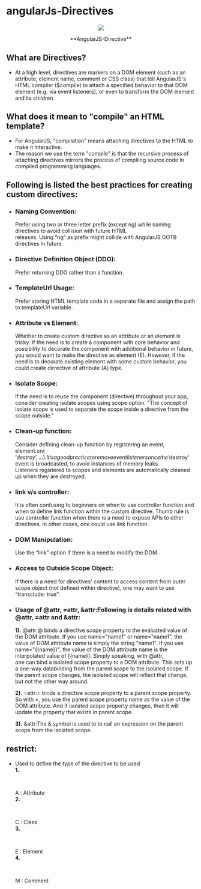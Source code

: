 # angularJs-Directives

<p align="center">
    <img  src="https://blog.semaphore-software.com/wp-content/uploads/2015/08/3-Ways-to-Master-Angular-js-Directives.jpg?136c6e">
  <p align="center">**AngularJS-Directive**</p>
</p>

## What are Directives?
- At a high level, directives are markers on a DOM element (such as an attribute, element name, comment or CSS class) 
  that tell AngularJS's HTML compiler ($compile) to attach a specified behavior to that DOM element 
  (e.g. via event listeners), or even to transform the DOM element and its children.

## What does it mean to "compile" an HTML template? 
- For AngularJS, "compilation" means attaching directives to the HTML to make it interactive.
- The reason we use the term "compile" is that the recursive process of attaching directives mirrors the process of compiling source code   in compiled programming languages.

## Following is listed the best practices for creating custom directives:
- ### Naming Convention: 
  Prefer using two or three letter prefix (except ng) while naming directives to avoid collision with future HTML   
  releases. Using “ng” as prefix might collide with AngularJS OOTB directives in future.

- ### Directive Definition Object (DDO): 
  Prefer returning DDO rather than a function.

- ### TemplateUrl Usage: 
  Prefer storing HTML template code in a seperate file and assign the path to templateUrl variable.

- ### Attribute vs Element: 
  Whether to create custom directive as an attribute or an element is tricky. 
  If the need is to create a component with core behavior and possibility to decorate the component with additional behavior in future,     you would want to make the directive as element (E). However, if the need is to decorate existing element with some custom behavior,
  you could create dirrective of attribute (A) type.

- ### Isolate Scope:
   If the need is to reuse the component (directive) throughout your app, 
   consider creating isolate scopes using scope option. 
   "The concept of isolate scope is used to separate the scope inside a directive from the scope outside."
   
- ### Clean-up function:
  Consider defining clean-up function by registering an event, element.on( ‘$destroy’, …). 
  It is a good practice to remove event listeners once the ‘$destroy’ event is broadcasted, to avoid instances of memory leaks.   
  Listeners registered to scopes and elements are automatically cleaned up when they are destroyed.
  
- ### link v/s controller:
  It is often confusing to beginners on when to use controller function and when to define link function within the custom directive. 
  Thumb rule is use controller function when there is a need to expose APIs to other directives.
  In other cases, one could use link function.
  
- ### DOM Manipulation:
  Use the “link” option if there is a need to modify the DOM.

- ### Access to Outside Scope Object:
  If there is a need for directives’ content to access content from outer scope object (not defined within directive), 
  one may want to use “transclude: true”.
  
- ### Usage of @attr, =attr, &attr:Following is details related with @attr, =attr and &attr:
  <b>1).</b> @attr:@ binds a directive scope property to the evaluated value of the DOM attribute. 
  If you use name="name1" or name="name1", the value of DOM attribute name is simply the string "name1". 
  If you use name="{{name}}", the value of the DOM attribute name is the interpolated value of {{name}}. Simply speaking, with @attr,   
  one can bind a isolated scope property to a DOM attribute. This sets up a one-way databinding from the parent scope to the isolated 
  scope. If the parent scope changes, the isolated scope will reflect that change, but not the other way around.

  <b>2).</b> =attr:= binds a directive scope property to a parent scope property. 
  So with =, you use the parent scope property name as the value of the DOM attribute.
  And if isolated scope property changes, then it will update the property that exists in parent scope.

  <b>3).</b> &attr:The & symbol is used to to call an expression on the parent scope from the isolated scope.

## restrict:
- Used to define the type of the directive to be used<br/>
  <b>1. </b><pre>   </pre>A : Attribute<br>
  <b>2. </b><pre>   </pre>C : Class<br>
  <b>3. </b><pre>   </pre>E : Element<br>
  <b>4. </b><pre>   </pre>M : Comment<br>
